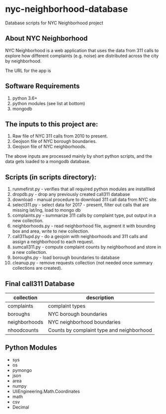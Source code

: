 # nyc-neighborhood-database
Database scripts for NYC Neighborhood project

## About NYC Neighborhood

NYC Neighborhood is a web application that uses the data from 311 calls to explore how 
different complaints (e.g. noise) are distributed across the city by neighborhood.  

The URL for the app is 

## Software Requirements
 
1. python 3.6+
2. python modules (see list at bottom)
3. mongodb

## The inputs to this project are:

1. Raw file of NYC 311 calls from 2010 to present.
2. Geojson file of NYC borough boundaries.
3. Geojson file of NYC neighborhoods.

The above inputs are processed mainly by short python scripts, and the data
gets loaded to a mongodb database. 

## Scripts (in scripts directory):

1. runmefirst.py     - verifies that all required python modules are installlled
2. dropdb.py         - drop any previously created call311 database
3. download          - manual procedure to download 311 call data from NYC site
4. select311.py      - select data for 2017 - present, filter out calls that are missing lat/lng, load to mongo db
5. complaints.py     - summarize 311 calls by complaint type, put output in a new collection.
6. neighborhoods.py  - read neighborhood file, augment it with bounding box and area, write to new collection.
7. call311upd.py     - do a geojoin with neighborhoods and 311 calls and assign a neighborhood to each request.
8. sumcall311.py     - compute complaint counts by neighborhood and store in a new collection. 
9. boroughs.py       - load borough boundaries to database 
10. cleanup.py        - remove requests collection (not needed once summary collections are created).

## Final call311 Database

  |collection   | description                                  |
  |------------ |--------------------------------------------- |
  |complaints   | complaint types                              |
  |boroughs     | NYC borough boundaries                       |
  |neighborhoods| NYC neighborhood boundaries                  |
  |nhoodcounts  | Counts by complaint type and neighborhood    |

## Python Modules 
* sys
* os
* pymongo 
* json
* area
* numpy
* UliEngineering.Math.Coordinates
* math
* csv
* Decimal

